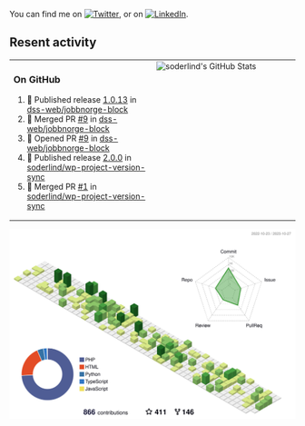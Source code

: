 


<!-- Actual text -->
You can find me on [![Twitter][1.2]][1], or on [![LinkedIn][2.2]][2].

<!-- Icons -->

[1.2]: http://i.imgur.com/wWzX9uB.png (twitter icon without padding)
[2.2]: https://raw.githubusercontent.com/MartinHeinz/MartinHeinz/master/linkedin-3-16.png (LinkedIn icon without padding)

<!-- Links to your social media accounts -->

[1]: https://twitter.com/soderlind
[2]: https://www.linkedin.com/in/soderlind/

## Resent activity

<table width="100%" border="0"><tr><td width="49%">

### On GitHub

<!--START_SECTION:activity-->
1. 🚀 Published release [1.0.13](https://github.com/dss-web/jobbnorge-block/releases/tag/1.0.13) in [dss-web/jobbnorge-block](https://github.com/dss-web/jobbnorge-block)
2. 🎉 Merged PR [#9](https://github.com/dss-web/jobbnorge-block/pull/9) in [dss-web/jobbnorge-block](https://github.com/dss-web/jobbnorge-block)
3. 💪 Opened PR [#9](https://github.com/dss-web/jobbnorge-block/pull/9) in [dss-web/jobbnorge-block](https://github.com/dss-web/jobbnorge-block)
4. 🚀 Published release [2.0.0](https://github.com/soderlind/wp-project-version-sync/releases/tag/2.0.0) in [soderlind/wp-project-version-sync](https://github.com/soderlind/wp-project-version-sync)
5. 🎉 Merged PR [#1](https://github.com/soderlind/wp-project-version-sync/pull/1) in [soderlind/wp-project-version-sync](https://github.com/soderlind/wp-project-version-sync)
<!--END_SECTION:activity-->
  </td>
<td width="49%" valign="top">
  <img   alt="soderlind's GitHub Stats" src="https://awesome-github-stats.azurewebsites.net/user-stats/soderlind?cardType=level-alternate&Title=FFFFFF&Border=FFFFFF" />
</td></tr></table>


![](./profile-3d-contrib/profile-green-animate.svg)


